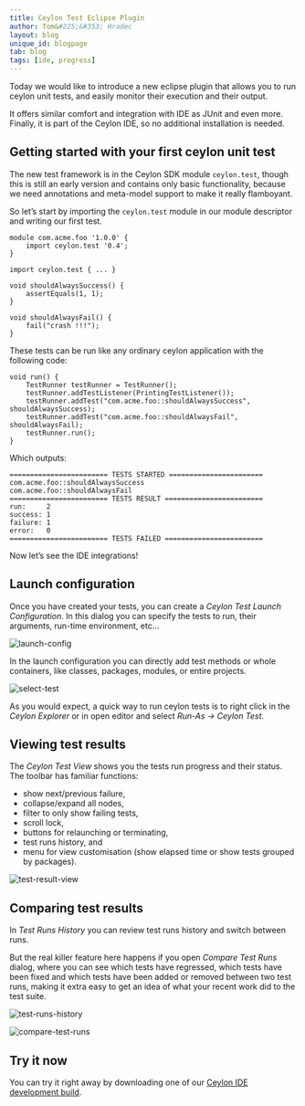 ```yaml
---
title: Ceylon Test Eclipse Plugin
author: Tom&#225;&#353; Hradec
layout: blog
unique_id: blogpage
tab: blog
tags: [ide, progress]
---
```


Today we would like to introduce a new eclipse plugin that allows you to run ceylon unit tests,
and easily monitor their execution and their output.

It offers similar comfort and integration with IDE as JUnit and even more. Finally, it is part of 
the Ceylon IDE, so no additional installation is needed.

## Getting started with your first ceylon unit test

The new test framework is in the Ceylon SDK module `ceylon.test`, though this is still an early version
and contains only basic functionality, because we need annotations and meta-model support to make it really
flamboyant.

So let’s start by importing the `ceylon.test` module in our module descriptor and writing our first test.

<!-- try: -->
    module com.acme.foo '1.0.0' {
        import ceylon.test '0.4';
    }


<!-- try: -->
    import ceylon.test { ... }

    void shouldAlwaysSuccess() {
        assertEquals(1, 1);
    }

    void shouldAlwaysFail() {
        fail("crash !!!");
    }


These tests can be run like any ordinary ceylon application with the following code:

<!-- try: -->
    void run() {
        TestRunner testRunner = TestRunner();
        testRunner.addTestListener(PrintingTestListener());
        testRunner.addTest("com.acme.foo::shouldAlwaysSuccess", shouldAlwaysSuccess);
        testRunner.addTest("com.acme.foo::shouldAlwaysFail", shouldAlwaysFail);
        testRunner.run();
    }

Which outputs:

<!-- lang: none -->
    ======================== TESTS STARTED =======================
    com.acme.foo::shouldAlwaysSuccess
    com.acme.foo::shouldAlwaysFail
    ======================== TESTS RESULT ========================
    run:     2
    success: 1
    failure: 1
    error:   0
    ======================== TESTS FAILED ========================


Now let’s see the IDE integrations!

## Launch configuration

Once you have created your tests, you can create a _Ceylon Test Launch Configuration_. 
In this dialog you can specify the tests to run, their arguments, run-time environment, etc…

![launch-config](/images/screenshots/ceylon-test-plugin/launch-config.png)

In the launch configuration you can directly add test methods or whole containers, like classes, packages, modules, or entire projects.

![select-test](/images/screenshots/ceylon-test-plugin/select-test.png)

As you would expect, a quick way to run ceylon tests is to right click in the _Ceylon Explorer_ or in open editor and select _Run-As → Ceylon Test_.


## Viewing test results

The _Ceylon Test View_ shows you the tests run progress and their status.
The toolbar has familiar functions: 

- show next/previous failure, 
- collapse/expand all nodes,
- filter to only show failing tests,
- scroll lock,
- buttons for relaunching or terminating,
- test runs history, and
- menu for view customisation (show elapsed time or show tests grouped by packages).

![test-result-view](/images/screenshots/ceylon-test-plugin/test-result-view.png)


## Comparing test results

In _Test Runs History_ you can review test runs history and switch between runs.
 
But the real killer feature here happens if you open _Compare Test Runs_ dialog,
where you can see which tests have regressed, which tests have been fixed and
which tests have been added or removed between two test runs, making it extra
easy to get an idea of what your recent work did to the test suite.

![test-runs-history](/images/screenshots/ceylon-test-plugin/test-runs-history.png)

![compare-test-runs](/images/screenshots/ceylon-test-plugin/compare-test-runs.png)

## Try it now

You can try it right away by downloading one of our 
[Ceylon IDE development build](/documentation/1.0/ide#installing_the_latest_development_unstable_ide).